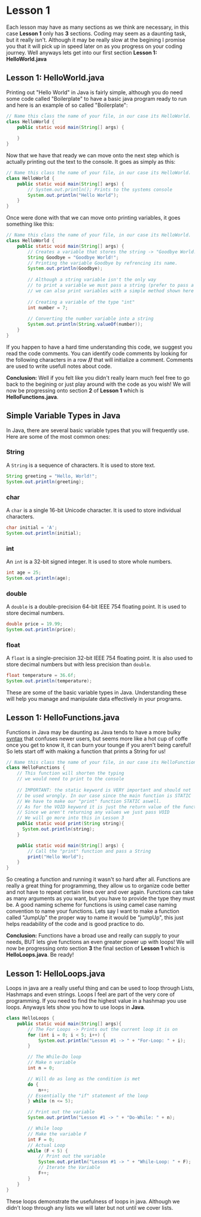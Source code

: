 # Lesson 1
Each lesson may have as many sections as we think are necessary, in this case **Lesson 1** only has **3** sections.
Coding may seem as a daunting task, but it really isn't. Although it may be really slow at the begining I promise you that it will pick up in
speed later on as you progress on your coding journey. Well anyways lets get into our first section **Lesson 1: HelloWorld.java**

## Lesson 1: HelloWorld.java
Printing out "Hello World" in Java is fairly simple, although you do need some code called "Boilerplate" to have a basic java program ready to run and here is an example of so called "Boilerplate":
```java
// Name this class the name of your file, in our case its HelloWorld.
class HelloWorld {
    public static void main(String[] args) {
        
    }
}
```
Now that we have that ready we can move onto the next step which is actually printing out the text to the console. It goes as simply as this:
```java
// Name this class the name of your file, in our case its HelloWorld.
class HelloWorld {
    public static void main(String[] args) {
        // System.out.println(); Prints to the systems console
        System.out.println("Hello World");
    }
}
```
Once were done with that we can move onto printing variables, it goes something like this:
```java
// Name this class the name of your file, in our case its HelloWorld.
class HelloWorld {
    public static void main(String[] args) {
        // Creates a variable that stores the string -> "Goodbye World!"
        String Goodbye = "Goodbye World!";
        // Printing the variable Goodbye by refrencing its name.
        System.out.println(Goodbye);
        
        // Although a string variable isn't the only way
        // to print a variable we must pass a string (prefer to pass a string to prevent errors)
        // we can also print variables with a simple method shown here
        
        // Creating a variable of the type "int"
        int number = 7;
        
        // Converting the number variable into a string
        System.out.println(String.valueOf(number));
    }
}
```
If you happen to have a hard time understanding this code, we suggest you read the code comments. You can identify code comments by looking for the following characters in a row **//** that will initialize a comment. Comments are used to write usefull notes about code.

**Conclusion:** Well if you felt like you didn't really learn much feel free to go back to the begining or just play around with the code as you wish!
We will now be progressing onto section **2** of **Lesson 1** which is **HelloFunctions.java**.

## Simple Variable Types in Java

In Java, there are several basic variable types that you will frequently use. Here are some of the most common ones:

### String
A `String` is a sequence of characters. It is used to store text.
```java
String greeting = "Hello, World!";
System.out.println(greeting);
```

### char
A `char` is a single 16-bit Unicode character. It is used to store individual characters.
```java
char initial = 'A';
System.out.println(initial);
```

### int
An `int` is a 32-bit signed integer. It is used to store whole numbers.
```java
int age = 25;
System.out.println(age);
```

### double
A `double` is a double-precision 64-bit IEEE 754 floating point. It is used to store decimal numbers.
```java
double price = 19.99;
System.out.println(price);
```

### float
A `float` is a single-precision 32-bit IEEE 754 floating point. It is also used to store decimal numbers but with less precision than `double`.
```java
float temperature = 36.6f;
System.out.println(temperature);
```

These are some of the basic variable types in Java. Understanding these will help you manage and manipulate data effectively in your programs.

## Lesson 1: HelloFunctions.java
Functions in Java may be daunting as Java tends to have a more bulky [syntax](https://en.wikipedia.org/wiki/Syntax_(programming_languages)) that confuses newer users, but seems more like a hot cup of coffe once you get to know it, it can burn your tounge if you aren't being careful! So lets start off with making a function that prints a String for us!
```java
// Name this class the name of your file, in our case its HelloFunctions.
class HelloFunctions {
    // This function will shorten the typing
    // we would need to print to the console
    
    // IMPORTANT: the static keyword is VERY important and should not
    // be used wrongly. In our case since the main function is STATIC
    // We have to make our "print" function STATIC aswell.
    // As for the VOID keyword it is just the return value of the function
    // Since we aren't returning any values we just pass VOID
    // We will go more into this in Lesson 3
    public static void print(String string){
      System.out.println(string);
    }

    public static void main(String[] args) {
        // Call the "print" function and pass a String
        print("Hello World");
    }
}
```
So creating a function and running it wasn't so hard after all. Functions are really a great thing for programming, they allow us to organize code better and not have to repeat certain lines over and over again. Functions can take as many arguments as you want, but you have to provide the type they must be. A good naming scheme for functions is using camel case naming convention to name your functions. Lets say I want to make a function called "JumpUp" the proper way to name it would be "jumpUp", this just helps readability of the code and is good practice to do.

**Conclusion:** Functions have a broad use and really can supply to your needs, BUT lets give functions an even greater power up with loops!
We will now be progressing onto section **3** the final section of **Lesson 1** which is **HelloLoops.java**. Be ready!

## Lesson 1: HelloLoops.java
Loops in java are a really useful thing and can be used to loop through Lists, Hashmaps and even strings. Loops I feel are part of the very core of programming. If you need to find the highest value in a hashmap you use loops. Anyways lets show you how to use loops in **Java**.
```java
class HelloLoops {
    public static void main(String[] args){
        // The For Loops -> Prints out the current loop it is on
        for (int i = 0; i < 5; i++) {
            System.out.println("Lesson #1 -> " + "For-Loop: " + i);
        }

        // The While-Do loop
        // Make n variable
        int n = 0;

        // Will do as long as the condition is met
        do {
            n++;
        // Essentially the "if" statement of the loop
        } while (n <= 5);

        // Print out the variable
        System.out.println("Lesson #1 -> " + "Do-While: " + n);

        // While loop
        // Make the variable F
        int F = 0;
        // Actual Loop
        while (F < 5) {
            // Print out the variable
            System.out.println("Lesson #1 -> " + "While-Loop: " + F);
            // Iterate the Variable
            F++;
        }
    }
}
```
These loops demonstrate the usefulness of loops in java. Although we didn't loop through any lists we will later but not until we cover lists.